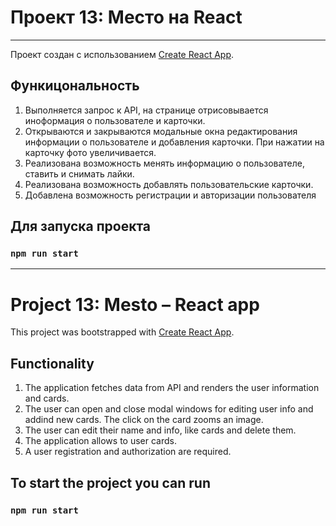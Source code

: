 # Проект 13: Место на React
---

Проект создан с использованием [Create React App](https://github.com/facebook/create-react-app).

## Функицональность
1. Выполняется запрос к API, на странице отрисовывается иноформация о пользователе и карточки.
2. Открываются и закрываются модальные окна редактирования информации о пользователе и добавления карточки. При нажатии на карточку фото увеличивается.
3. Реализована возможность менять информацию о пользователе, ставить и снимать лайки.
4. Реализована возможность добавлять пользовательские карточки.
5. Добавлена возможность регистрации и авторизации пользователя

## Для запуска проекта

### `npm run start`

---

# Project 13: Mesto – React app

This project was bootstrapped with [Create React App](https://github.com/facebook/create-react-app).

## Functionality

1. The application fetches data from API and renders the user information and cards.
2. The user can open and close modal windows for editing user info and addind new cards. The click on the card zooms an image.
3. The user can edit their name and info, like cards and delete them.
4. The application allows to user cards.
5. A user registration and authorization are required.

## To start the project you can run

### `npm run start`

